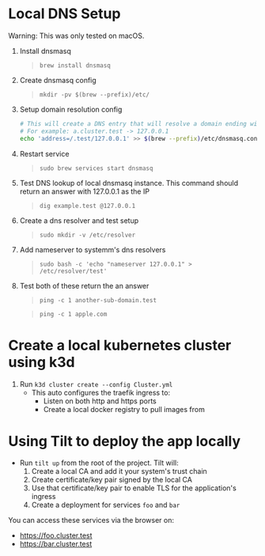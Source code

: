 # Local DNS Setup

Warning: This was only tested on macOS.

1. Install dnsmasq
   > `brew install dnsmasq`
2. Create dnsmasq config
   > `mkdir -pv $(brew --prefix)/etc/`
3. Setup domain resolution config
   ```bash
   # This will create a DNS entry that will resolve a domain ending with .test to 127.0.0.1
   # For example: a.cluster.test -> 127.0.0.1
   echo 'address=/.test/127.0.0.1' >> $(brew --prefix)/etc/dnsmasq.conf
   ```
4. Restart service
   > `sudo brew services start dnsmasq`
5. Test DNS lookup of local dnsmasq instance. This command should return an answer with 127.0.0.1 as the IP
   > `dig example.test @127.0.0.1`
6. Create a dns resolver and test setup
   > `sudo mkdir -v /etc/resolver`
7. Add nameserver to systemm's dns resolvers
   > `sudo bash -c 'echo "nameserver 127.0.0.1" > /etc/resolver/test'`
8. Test both of these return the an answer

   > `ping -c 1 another-sub-domain.test`

   > `ping -c 1 apple.com`

# Create a local kubernetes cluster using k3d

1. Run `k3d cluster create --config Cluster.yml`
   - This auto configures the traefik ingress to:
     - Listen on both http and https ports
     - Create a local docker registry to pull images from

# Using Tilt to deploy the app locally

- Run `tilt up` from the root of the project. Tilt will:
   1. Create a local CA and add it your system's trust chain
   2. Create certificate/key pair signed by the local CA
   3. Use that certificate/key pair to enable TLS for the application's ingress
   4. Create a deployment for services `foo` and `bar`

You can access these services via the browser on:

- https://foo.cluster.test
- https://bar.cluster.test
